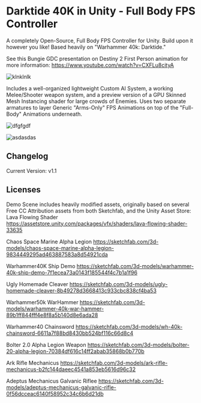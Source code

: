 # Darktide 40K in Unity - Full Body FPS Controller
A completely Open-Source, Full Body FPS Controller for Unity. Build upon it however you like!
Based heavily on "Warhammer 40k: Darktide." 

See this Bungie GDC presentation on Destiny 2 First Person animation for more information:
https://www.youtube.com/watch?v=CXFLu8cityA

![klnklnlk](https://github.com/TCKingCeryn/Darktide-40K-in-Unity-FullBody-FPS-Controller/assets/128671881/5f1dbf11-b622-4ad7-b5a4-d43eb5ce7394)


Includes a well-organized lightweight Custom AI System, a working Melee/Shooter weapon system, and a preview version of a GPU Skinned Mesh Instancing shader for large crowds of Enemies. 
Uses two separate armatures to layer Generic "Arms-Only" FPS Animations on top of the "Full-Body" Animations underneath.


![dfgfgdf](https://github.com/TCKingCeryn/Full-Body-FPS-Controller/assets/128671881/8f349920-ef86-44f2-a62c-3a10b42a6bd7)

![asdasdas](https://github.com/TCKingCeryn/Darktide-40K-in-Unity-FullBody-FPS-Controller/assets/128671881/ec5f082a-a245-40de-a313-aa3034b3f835)



## Changelog
Current Version: v1.1

## Licenses
Demo Scene includes heavily modified assets, originally based on several Free CC Attribution assets from both Sketchfab, and the Unity Asset Store:
Lava Flowing Shader
https://assetstore.unity.com/packages/vfx/shaders/lava-flowing-shader-33635

Chaos Space Marine Alpha Legion
https://sketchfab.com/3d-models/chaos-space-marine-alpha-legion-9834449295ad463887583a8d54921cda

Warhammer40K Ship Demo
https://sketchfab.com/3d-models/warhammer-40k-ship-demo-7f1ecea73a0143f185544f4c7b1a1f96

Ugly Homemade Cleaver
https://sketchfab.com/3d-models/ugly-homemade-cleaver-8b49278d3668413c933cbc838cf4ba53

Warhammer50k WarHammer
https://sketchfab.com/3d-models/warhammer-40k-war-hammer-89b1ff844fff4e8f8a5b140d8e6ada28

Warhammer40 Chainsword
https://sketchfab.com/3d-models/wh-40k-chainsword-6611a7f88bd8430bb524bf116c66d8c4

Bolter 2.0 Alpha Legion Weapon
https://sketchfab.com/3d-models/bolter-20-alpha-legion-70384df616c14ff2abab35868b0b770b

Ark Rifle Mechanicus
https://sketchfab.com/3d-models/ark-rifle-mechanicus-b2fc144daeec4541a853eb5616d96c32

Adeptus Mechanicus Galvanic Riflee
https://sketchfab.com/3d-models/adeptus-mechanicus-galvanic-rifle-0f56dcceac6140f58952c34c6b6d21db
